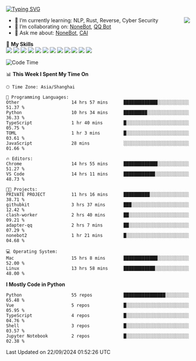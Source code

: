 [![Typing SVG](https://readme-typing-svg.herokuapp.com?size=25&duration=2500&color=8C43EA&vCenter=true&width=200&height=40&lines=Hi+there+%F0%9F%91%8B%F0%9F%8F%BB;I'm+yanyongyu)](https://git.io/typing-svg)

<a href="#">
  <img align="right" src="https://github-readme-stats.vercel.app/api?username=yanyongyu&count_private=true&show_icons=true&bg_color=15,f2f7fd,E0EAFC" />
</a>

- 🌱 I’m currently learning: NLP, Rust, Reverse, Cyber Security
- 👯 I’m collaborating on: [NoneBot](https://github.com/nonebot), [QQ Bot](https://github.com/Mrs4s/go-cqhttp)
- 💬 Ask me about: [NoneBot](https://github.com/nonebot), [CAI](https://github.com/cscs181/CAI)

🌟 **My Skills**  
![](https://img.shields.io/badge/-Python-3e74a2?style=flat-square&logo=Python&logoColor=fff)
![](https://img.shields.io/badge/-TypeScript-3178C6?style=flat-square&logo=TypeScript&logoColor=fff)
![](https://img.shields.io/badge/-Vue-4fc08d?style=flat-square&logo=Vue.js&logoColor=fff)
![](https://img.shields.io/badge/-React-2d98ce?style=flat-square&logo=React&logoColor=fff)
![](https://img.shields.io/badge/-FastAPI-009688?style=flat-square&logo=FastAPI&logoColor=fff)
![](https://img.shields.io/badge/-Linux-000000?style=flat-square&logo=Linux&logoColor=fff)
![](https://img.shields.io/badge/-Docker-2496ED?style=flat-square&logo=Docker&logoColor=fff)
![](https://img.shields.io/badge/-Kubernetes-326CE5?style=flat-square&logo=Kubernetes&logoColor=fff)
![](https://img.shields.io/badge/-GitHub%20Actions-2088FF?style=flat-square&logo=GitHubActions&logoColor=fff)
![](https://img.shields.io/badge/-PostgreSQL-4169E1?style=flat-square&logo=PostgreSQL&logoColor=fff)
![](https://img.shields.io/badge/-Redis-DC382D?style=flat-square&logo=Redis&logoColor=fff)
![](https://img.shields.io/badge/-MongoDB-47A248?style=flat-square&logo=MongoDB&logoColor=fff)

<!--START_SECTION:waka-->
![Code Time](http://img.shields.io/badge/Code%20Time-6%2C686%20hrs%2014%20mins-blue)

📊 **This Week I Spent My Time On** 

```text
🕑︎ Time Zone: Asia/Shanghai

💬 Programming Languages: 
Other                    14 hrs 57 mins      █████████████░░░░░░░░░░░░   51.37 % 
Python                   10 hrs 34 mins      █████████░░░░░░░░░░░░░░░░   36.33 % 
TypeScript               1 hr 40 mins        █░░░░░░░░░░░░░░░░░░░░░░░░   05.75 % 
TOML                     1 hr 3 mins         █░░░░░░░░░░░░░░░░░░░░░░░░   03.61 % 
JavaScript               28 mins             ░░░░░░░░░░░░░░░░░░░░░░░░░   01.66 % 

🔥 Editors: 
Chrome                   14 hrs 55 mins      █████████████░░░░░░░░░░░░   51.27 % 
VS Code                  14 hrs 11 mins      ████████████░░░░░░░░░░░░░   48.73 % 

🐱‍💻 Projects: 
PRIVATE PROJECT          11 hrs 16 mins      ██████████░░░░░░░░░░░░░░░   38.71 % 
githubkit                3 hrs 37 mins       ███░░░░░░░░░░░░░░░░░░░░░░   12.42 % 
clash-worker             2 hrs 40 mins       ██░░░░░░░░░░░░░░░░░░░░░░░   09.21 % 
adapter-qq               2 hrs 7 mins        ██░░░░░░░░░░░░░░░░░░░░░░░   07.29 % 
nonebot2                 1 hr 21 mins        █░░░░░░░░░░░░░░░░░░░░░░░░   04.68 % 

💻 Operating System: 
Mac                      15 hrs 8 mins       █████████████░░░░░░░░░░░░   52.00 % 
Linux                    13 hrs 58 mins      ████████████░░░░░░░░░░░░░   48.00 % 
```

**I Mostly Code in Python** 

```text
Python                   55 repos            ████████████████░░░░░░░░░   65.48 % 
Vue                      5 repos             █░░░░░░░░░░░░░░░░░░░░░░░░   05.95 % 
TypeScript               4 repos             █░░░░░░░░░░░░░░░░░░░░░░░░   04.76 % 
Shell                    3 repos             █░░░░░░░░░░░░░░░░░░░░░░░░   03.57 % 
Jupyter Notebook         2 repos             █░░░░░░░░░░░░░░░░░░░░░░░░   02.38 % 
```




 Last Updated on 22/09/2024 01:52:26 UTC
<!--END_SECTION:waka-->

